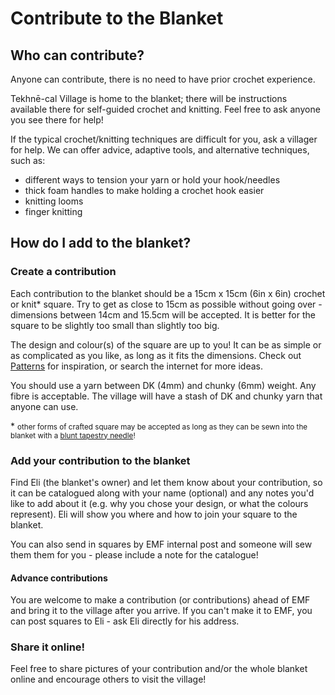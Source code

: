 # Contribute to the Blanket

## Who can contribute?

Anyone can contribute, there is no need to have prior crochet experience.

Tekhnē-cal Village is home to the blanket; there will be instructions available there for self-guided crochet and knitting. Feel free to ask anyone you see there for help!

If the typical crochet/knitting techniques are difficult for you, ask a villager for help. We can offer advice, adaptive tools, and alternative techniques, such as:
  * different ways to tension your yarn or hold your hook/needles
  * thick foam handles to make holding a crochet hook easier
  * knitting looms
  * finger knitting

## How do I add to the blanket?

### Create a contribution

Each contribution to the blanket should be a 15cm x 15cm (6in x 6in) crochet or knit* square. Try to get as close to 15cm as possible without going over - dimensions between 14cm and 15.5cm will be accepted. It is better for the square to be slightly too small than slightly too big.

The design and colour(s) of the square are up to you! It can be as simple or as complicated as you like, as long as it fits the dimensions. Check out [Patterns](patterns.md) for inspiration, or search the internet for more ideas.

You should use a yarn between DK (4mm) and chunky (6mm) weight. Any fibre is acceptable. The village will have a stash of DK and chunky yarn that anyone can use.

\* <small>other forms of crafted square may be accepted as long as they can be sewn into the blanket with a [blunt tapestry needle](https://stitchedmodern.com/collections/tools-notions/products/plastic-tapestry-needle?variant=31337407676529)!</small>

### Add your contribution to the blanket

Find Eli (the blanket's owner) and let them know about your contribution, so it can be catalogued along with your name (optional) and any notes you'd like to add about it (e.g. why you chose your design, or what the colours represent). Eli will show you where and how to join your square to the blanket.

You can also send in squares by EMF internal post and someone will sew them them for you - please include a note for the catalogue!

#### Advance contributions

You are welcome to make a contribution (or contributions) ahead of EMF and bring it to the village after you arrive. If you can't make it to EMF, you can post squares to Eli - ask Eli directly for his address.

### Share it online!

Feel free to share pictures of your contribution and/or the whole blanket online and encourage others to visit the village!
